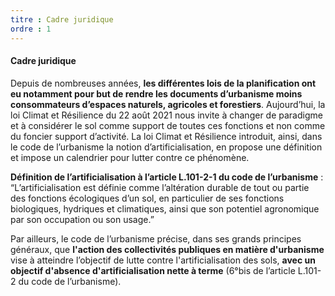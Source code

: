 ```yaml
---
titre : Cadre juridique
ordre : 1
---
```

#### Cadre juridique

Depuis de nombreuses années, **les différentes lois de la planification ont eu notamment pour but de rendre les documents d’urbanisme moins consommateurs d’espaces naturels, agricoles et forestiers**. Aujourd’hui, la loi Climat et Résilience du 22 août 2021 nous invite à changer de paradigme et à considérer le sol comme support de toutes ces fonctions et non comme du foncier support d’activité. La loi Climat et Résilience introduit, ainsi, dans le code de l’urbanisme la notion d’artificialisation, en propose une définition et impose un calendrier pour lutter contre ce phénomène.

**Définition de l’artificialisation à l’article L.101-2-1 du code de l’urbanisme** : “L’artificialisation est définie comme l’altération durable de tout ou partie des fonctions écologiques d’un sol, en particulier de ses fonctions biologiques, hydriques et climatiques, ainsi que son potentiel agronomique par son occupation ou son usage.”

Par ailleurs, le code de l’urbanisme précise, dans ses grands principes généraux, que **l'action des collectivités publiques en matière d'urbanisme** vise à atteindre l’objectif de lutte contre l'artificialisation des sols, **avec un objectif d'absence d'artificialisation nette à terme** (6°bis de l’article L.101-2 du code de l’urbanisme).